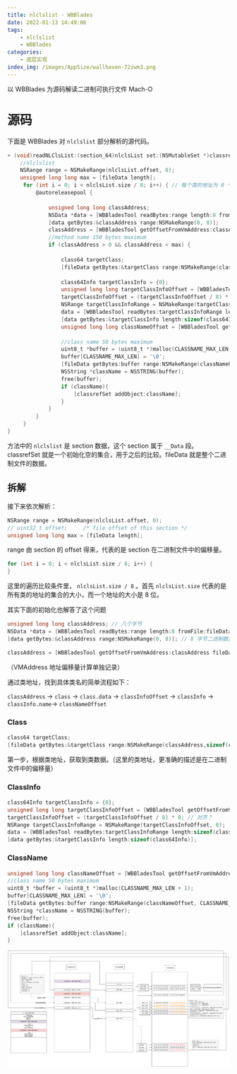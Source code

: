 ```yaml
---
title: nlclslist - WBBlades
date: 2022-01-13 14:49:06
tags:
	- nlclslist
	- WBBlades
categories:
	- 底层实现
index_img: /images/AppSize/wallhaven-72zwm3.png
---
```


以 WBBlades 为源码解读二进制可执行文件 Mach-O
# 源码
下面是 WBBlades 对 `nlclslist` 部分解析的源代码。
```objectivec
+ (void)readNLClsList:(section_64)nlclsList set:(NSMutableSet *)classrefSet fileData:(NSData *)fileData {
    //nlclslist
    NSRange range = NSMakeRange(nlclsList.offset, 0);
    unsigned long long max = [fileData length];
     for (int i = 0; i < nlclsList.size / 8; i++) { // 每个类的地址为 8 个字节，因为是类地址列表，所以连续读取
         @autoreleasepool {
           
             unsigned long long classAddress;
             NSData *data = [WBBladesTool readBytes:range length:8 fromFile:fileData];
             [data getBytes:&classAddress range:NSMakeRange(0, 8)];
             classAddress = [WBBladesTool getOffsetFromVmAddress:classAddress fileData:fileData];
             //method name 150 bytes maximum
             if (classAddress > 0 && classAddress < max) {

                 class64 targetClass;
                 [fileData getBytes:&targetClass range:NSMakeRange(classAddress,sizeof(class64))];
                 
                 class64Info targetClassInfo = {0};
                 unsigned long long targetClassInfoOffset = [WBBladesTool getOffsetFromVmAddress:targetClass.data fileData:fileData];
                 targetClassInfoOffset = (targetClassInfoOffset / 8) * 8; // 对齐？
                 NSRange targetClassInfoRange = NSMakeRange(targetClassInfoOffset, 0);
                 data = [WBBladesTool readBytes:targetClassInfoRange length:sizeof(class64Info) fromFile:fileData];
                 [data getBytes:&targetClassInfo length:sizeof(class64Info)];
                 unsigned long long classNameOffset = [WBBladesTool getOffsetFromVmAddress:targetClassInfo.name fileData:fileData];
                 
                 //class name 50 bytes maximum
                 uint8_t *buffer = (uint8_t *)malloc(CLASSNAME_MAX_LEN + 1);
                 buffer[CLASSNAME_MAX_LEN] = '\0';
                 [fileData getBytes:buffer range:NSMakeRange(classNameOffset, CLASSNAME_MAX_LEN)];
                 NSString *className = NSSTRING(buffer);
                 free(buffer);
                 if (className){
                     [classrefSet addObject:className];
                 }
             }
         }
     }
}
```

方法中的 `nlclslist` 是 section 数据，这个 section 属于 `__Data` 段。
classrefSet 就是一个初始化空的集合，用于之后的比较。fileData 就是整个二进制文件的数据。

## 拆解

接下来依次解析：

```objectivec
NSRange range = NSMakeRange(nlclsList.offset, 0);
// uint32_t	offset;		/* file offset of this section */
unsigned long long max = [fileData length];
```

range 由 section 的 offset 得来，代表的是 section 在二进制文件中的偏移量。

```objectivec
for (int i = 0; i < nlclsList.size / 8; i++) {
}
```

这里的遍历比较条件里， `nlclsList.size / 8` 。首先 `nlclsList.size` 代表的是所有类的地址的集合的大小，而一个地址的大小是 8 位。

其实下面的初始化也解答了这个问题

```objectivec
unsigned long long classAddress; // 八个字节
NSData *data = [WBBladesTool readBytes:range length:8 fromFile:fileData]; // 根据偏移量获取 8 字节的数据
[data getBytes:&classAddress range:NSMakeRange(0, 8)]; // 8 字节二进制数据映射到数据结构
```

```objectivec
classAddress = [WBBladesTool getOffsetFromVmAddress:classAddress fileData:fileData];
```

（VMAddress 地址偏移量计算单独记录）

通过类地址，找到具体类名的简单流程如下：

`classAddress` → `class` → `class.data` → `classInfoOffset` → `classInfo` → `classInfo.name`→ `classNameOffset`

### Class

```objectivec
class64 targetClass;
[fileData getBytes:&targetClass range:NSMakeRange(classAddress,sizeof(class64))];
```

第一步，根据类地址，获取到类数据。（这里的类地址，更准确的描述是在二进制文件中的偏移量）

### ClassInfo

```objectivec
class64Info targetClassInfo = {0};
unsigned long long targetClassInfoOffset = [WBBladesTool getOffsetFromVmAddress:targetClass.data fileData:fileData];
targetClassInfoOffset = (targetClassInfoOffset / 8) * 8; // 对齐？
NSRange targetClassInfoRange = NSMakeRange(targetClassInfoOffset, 0);
data = [WBBladesTool readBytes:targetClassInfoRange length:sizeof(class64Info) fromFile:fileData];
[data getBytes:&targetClassInfo length:sizeof(class64Info)];
```

### ClassName

```objectivec
unsigned long long classNameOffset = [WBBladesTool getOffsetFromVmAddress:targetClassInfo.name fileData:fileData];
//class name 50 bytes maximum
uint8_t *buffer = (uint8_t *)malloc(CLASSNAME_MAX_LEN + 1);
buffer[CLASSNAME_MAX_LEN] = '\0';
[fileData getBytes:buffer range:NSMakeRange(classNameOffset, CLASSNAME_MAX_LEN)];
NSString *className = NSSTRING(buffer);
free(buffer);
if (className){
	[classrefSet addObject:className];
}
```

![list](/images/AppSize/nclslist-progress.png)
